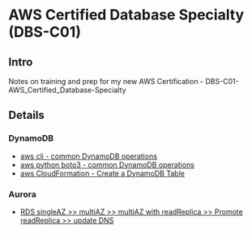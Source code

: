 # AWS Certified Database Specialty (DBS-C01)

## Intro

Notes on training and prep for my new AWS Certification - DBS-C01-AWS_Certified_Database-Specialty

## Details

### DynamoDB
* [aws cli - common DynamoDB operations](docs/AWS_CLI-common_DynamoDB_operations.md)
* [aws python boto3 - common DynamoDB operations](docs/AWS_python-boto3-common_DynamoDB_operations.md)
* [aws CloudFormation - Create a DynamoDB Table](docs/aws_CloudFormation-Create_a_DynamoDB_Table.md)

### Aurora
* [RDS singleAZ >> multiAZ >> multiAZ with readReplica >> Promote readReplica >> update DNS](docs/RDS-singleAZ-multiAZ-readReplica-Promote/Readme.md)
